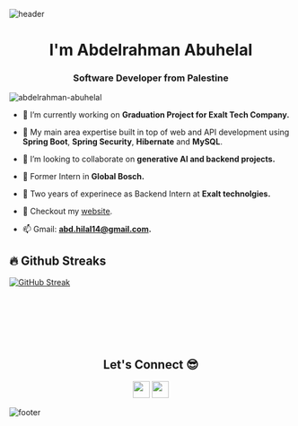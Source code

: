 ![header](https://capsule-render.vercel.app/api?type=waving&color=gradient&height=280&section=header&text=Hi%20there%20%F0%9F%91%8B&fontSize=90)

<h1 align="center">I'm Abdelrahman Abuhelal</h1>
<h3 align="center">Software Developer from Palestine</h3>

<p align="left"> <img src="https://komarev.com/ghpvc/?username=abdelrahman-abuhelal&label=Profile%20views&color=0e75b6&style=flat" alt="abdelrahman-abuhelal" /> </p>

- 🔭 I’m currently working on **Graduation Project for Exalt Tech Company.**

- 🌱 My main area expertise built in top of web and API development using **Spring Boot**, **Spring Security**, **Hibernate** and **MySQL**.

- 👯 I’m looking to collaborate on **generative AI and backend projects.**

- 🤝 Former Intern in **Global Bosch.**
  
- 🤝 Two years of experinece as Backend Intern at **Exalt technolgies.**

- 📄 Checkout my [website](https://abdelrahman-abuhelal.netlify.app).

- 📫 Gmail: **abd.hilal14@gmail.com.**



## 🔥 Github Streaks
[![GitHub Streak](https://streak-stats.demolab.com/?user=batooldshilleh)](https://git.io/streak-stats)


</p>

<br /><br />

<br /><br />
<h2 align="center">Let's Connect 😎</h2>
<p align="center">
  <a href = "mailto:abd.hilal14@gmail.com"><img src = "https://img.shields.io/badge/Gmail-D14836?style=for-the-badge&logo=gmail&logoColor=white" height = 30></a>
  <a href = "https://www.linkedin.com/in/abdelrahman-abuhelal-4866851b8/"><img src = "https://img.shields.io/badge/LinkedIn-0077B5?style=for-the-badge&logo=linkedin&logoColor=white"     height = 30></a>

 ![footer](https://capsule-render.vercel.app/api?type=waving&color=gradient&height=150&section=footer)

